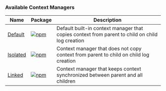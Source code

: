 ### Available Context Managers

| Name | Package | Description                                                                                     |
|------|---------|-------------------------------------------------------------------------------------------------|
| [Default](/context-managers/default) | [![npm](https://img.shields.io/npm/v/@loglayer/context-manager)](https://www.npmjs.com/package/@loglayer/context-manager) | Default built-in context manager that copies context from parent to child on child log creation |
| [Isolated](/context-managers/isolated) | [![npm](https://img.shields.io/npm/v/@loglayer/context-manager-isolated)](https://www.npmjs.com/package/@loglayer/context-manager-isolated) | Context manager that does not copy context from parent to child on child log creation           |
| [Linked](/context-managers/linked) | [![npm](https://img.shields.io/npm/v/@loglayer/context-manager-linked)](https://www.npmjs.com/package/@loglayer/context-manager-linked) | Context manager that keeps context synchronized between parent and all children                 |
